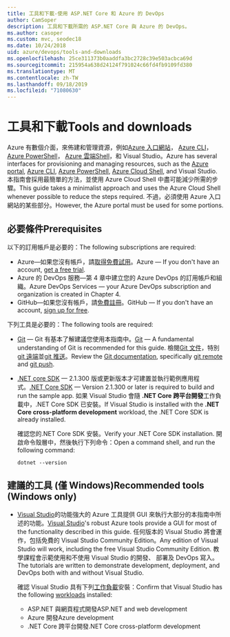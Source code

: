 ```yaml
---
title: 工具和下載-使用 ASP.NET Core 和 Azure 的 DevOps
author: CamSoper
description: 工具和下載所需的 ASP.NET Core 與 Azure 的 DevOps。
ms.author: casoper
ms.custom: mvc, seodec18
ms.date: 10/24/2018
uid: azure/devops/tools-and-downloads
ms.openlocfilehash: 25ce311373b0aaddfa3bc2728c39e503acbca69d
ms.sourcegitcommit: 215954a638d24124f791024c66fd4fb9109fd380
ms.translationtype: MT
ms.contentlocale: zh-TW
ms.lasthandoff: 09/18/2019
ms.locfileid: "71080630"
---
```

# <a name="tools-and-downloads"></a><span data-ttu-id="e2823-103">工具和下載</span><span class="sxs-lookup"><span data-stu-id="e2823-103">Tools and downloads</span></span>

<span data-ttu-id="e2823-104">Azure 有數個介面，來佈建和管理資源，例如[Azure 入口網站](https://portal.azure.com)， [Azure CLI](/cli/azure/)， [Azure PowerShell](/powershell/azure/overview)， [Azure 雲端Shell](https://shell.azure.com/bash)，和 Visual Studio。</span><span class="sxs-lookup"><span data-stu-id="e2823-104">Azure has several interfaces for provisioning and managing resources, such as the [Azure portal](https://portal.azure.com), [Azure CLI](/cli/azure/), [Azure PowerShell](/powershell/azure/overview), [Azure Cloud Shell](https://shell.azure.com/bash), and Visual Studio.</span></span> <span data-ttu-id="e2823-105">本指南會採用最簡單的方法，並使用 Azure Cloud Shell 中盡可能減少所需的步驟。</span><span class="sxs-lookup"><span data-stu-id="e2823-105">This guide takes a minimalist approach and uses the Azure Cloud Shell whenever possible to reduce the steps required.</span></span> <span data-ttu-id="e2823-106">不過，必須使用 Azure 入口網站的某些部分。</span><span class="sxs-lookup"><span data-stu-id="e2823-106">However, the Azure portal must be used for some portions.</span></span>

## <a name="prerequisites"></a><span data-ttu-id="e2823-107">必要條件</span><span class="sxs-lookup"><span data-stu-id="e2823-107">Prerequisites</span></span>

<span data-ttu-id="e2823-108">以下的訂用帳戶是必要的：</span><span class="sxs-lookup"><span data-stu-id="e2823-108">The following subscriptions are required:</span></span>

* <span data-ttu-id="e2823-109">Azure&mdash;如果您沒有帳戶，請[取得免費試用](https://azure.microsoft.com/free/)。</span><span class="sxs-lookup"><span data-stu-id="e2823-109">Azure &mdash; If you don't have an account, [get a free trial](https://azure.microsoft.com/free/).</span></span>
* <span data-ttu-id="e2823-110">Azure 的 DevOps 服務&mdash;第 4 章中建立您的 Azure DevOps 的訂用帳戶和組織。</span><span class="sxs-lookup"><span data-stu-id="e2823-110">Azure DevOps Services &mdash; your Azure DevOps subscription and organization is created in Chapter 4.</span></span>
* <span data-ttu-id="e2823-111">GitHub&mdash;如果您沒有帳戶，請[免費註冊](https://github.com/join)。</span><span class="sxs-lookup"><span data-stu-id="e2823-111">GitHub &mdash; If you don't have an account, [sign up for free](https://github.com/join).</span></span>

<span data-ttu-id="e2823-112">下列工具是必要的：</span><span class="sxs-lookup"><span data-stu-id="e2823-112">The following tools are required:</span></span>

* <span data-ttu-id="e2823-113">[Git](https://git-scm.com/downloads) &mdash; Git 有基本了解建議您使用本指南中。</span><span class="sxs-lookup"><span data-stu-id="e2823-113">[Git](https://git-scm.com/downloads) &mdash; A fundamental understanding of Git is recommended for this guide.</span></span> <span data-ttu-id="e2823-114">檢閱[Git 文件](https://git-scm.com/doc)，特別[git 遠端](https://git-scm.com/docs/git-remote)並[git 推送](https://git-scm.com/docs/git-push)。</span><span class="sxs-lookup"><span data-stu-id="e2823-114">Review the [Git documentation](https://git-scm.com/doc), specifically [git remote](https://git-scm.com/docs/git-remote) and [git push](https://git-scm.com/docs/git-push).</span></span>
* <span data-ttu-id="e2823-115">[.NET core SDK](https://www.microsoft.com/net/download/) &mdash; 2.1.300 版或更新版本才可建置並執行範例應用程式。</span><span class="sxs-lookup"><span data-stu-id="e2823-115">[.NET Core SDK](https://www.microsoft.com/net/download/) &mdash; Version 2.1.300 or later is required to build and run the sample app.</span></span> <span data-ttu-id="e2823-116">如果 Visual Studio 會隨 **.NET Core 跨平台開發**工作負載中，.NET Core SDK 已安裝。</span><span class="sxs-lookup"><span data-stu-id="e2823-116">If Visual Studio is installed with the **.NET Core cross-platform development** workload, the .NET Core SDK is already installed.</span></span>

    <span data-ttu-id="e2823-117">確認您的.NET Core SDK 安裝。</span><span class="sxs-lookup"><span data-stu-id="e2823-117">Verify your .NET Core SDK installation.</span></span> <span data-ttu-id="e2823-118">開啟命令殼層中，然後執行下列命令：</span><span class="sxs-lookup"><span data-stu-id="e2823-118">Open a command shell, and run the following command:</span></span>

    ```dotnetcli
    dotnet --version
    ```

## <a name="recommended-tools-windows-only"></a><span data-ttu-id="e2823-119">建議的工具 (僅 Windows)</span><span class="sxs-lookup"><span data-stu-id="e2823-119">Recommended tools (Windows only)</span></span>

* <span data-ttu-id="e2823-120">[Visual Studio](https://visualstudio.microsoft.com)的功能強大的 Azure 工具提供 GUI 來執行大部分的本指南中所述的功能。</span><span class="sxs-lookup"><span data-stu-id="e2823-120">[Visual Studio](https://visualstudio.microsoft.com)'s robust Azure tools provide a GUI for most of the functionality described in this guide.</span></span> <span data-ttu-id="e2823-121">任何版本的 Visual Studio 將會運作，包括免費的 Visual Studio Community Edition。</span><span class="sxs-lookup"><span data-stu-id="e2823-121">Any edition of Visual Studio will work, including the free Visual Studio Community Edition.</span></span> <span data-ttu-id="e2823-122">教學課程會示範使用和不使用 Visual Studio 的開發、 部署及 DevOps 寫入。</span><span class="sxs-lookup"><span data-stu-id="e2823-122">The tutorials are written to demonstrate development, deployment, and DevOps both with and without Visual Studio.</span></span>

  <span data-ttu-id="e2823-123">確認 Visual Studio 具有下列[工作負載](/visualstudio/install/modify-visual-studio)安裝：</span><span class="sxs-lookup"><span data-stu-id="e2823-123">Confirm that Visual Studio has the following [workloads](/visualstudio/install/modify-visual-studio) installed:</span></span>

  * <span data-ttu-id="e2823-124">ASP.NET 與網頁程式開發</span><span class="sxs-lookup"><span data-stu-id="e2823-124">ASP.NET and web development</span></span>
  * <span data-ttu-id="e2823-125">Azure 開發</span><span class="sxs-lookup"><span data-stu-id="e2823-125">Azure development</span></span>
  * <span data-ttu-id="e2823-126">.NET Core 跨平台開發</span><span class="sxs-lookup"><span data-stu-id="e2823-126">.NET Core cross-platform development</span></span>
